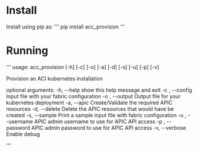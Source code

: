 # Install

Install using pip as:
'''
  pip install acc_provision
'''

# Running

'''
usage: acc_provision [-h] [-c] [-o] [-a] [-d] [-s] [-u] [-p] [-v]

Provision an ACI kubernetes installation

optional arguments:
  -h, --help        show this help message and exit
  -c , --config     Input file with your fabric configuration
  -o , --output     Output file for your kubernetes deployment
  -a, --apic        Create/Validate the required APIC resources
  -d, --delete      Delete the APIC resources that would have be created
  -s, --sample      Print a sample input file with fabric configuration
  -u , --username   APIC admin username to use for APIC API access
  -p , --password   APIC admin password to use for APIC API access
  -v, --verbose     Enable debug

'''

